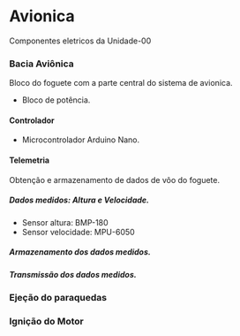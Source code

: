 # Avionica
Componentes eletricos da Unidade-00

### Bacia Aviônica
Bloco do foguete com a parte central do sistema de avionica.
* Bloco de potência.
#### Controlador
* Microcontrolador Arduino Nano.
#### Telemetria
Obtenção e armazenamento de dados de vôo do foguete.
##### Dados medidos: Altura e Velocidade.
* Sensor altura: BMP-180
* Sensor velocidade: MPU-6050
##### Armazenamento dos dados medidos.
##### Transmissão dos dados medidos.
### Ejeção do paraquedas
### Ignição do Motor
